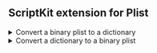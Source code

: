 ## ScriptKit extension for Plist


<details>
<summary>Convert a binary plist to a dictionary</summary>

`public class func plist2dictionary(_ pData:Data) -> [String:Any]`

 - Parameter:
   - pData: Binary plist
 - Returns: a dictonary
</details>

<details>
<summary>Convert a dictionary to a binary plist</summary>

`public class func dictionary2plist(_ pDictionary:[String:Any], format pFormat:PropertyListSerialization.PropertyListFormat = .xml) -> Data?`

 - Parameters:
   - pDictionary: Dictionary object
   - pFormat: Type of plist you want to generate
 - Returns: a binary plist
</details>


